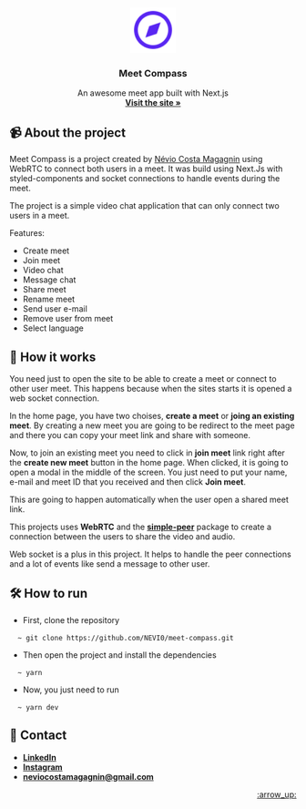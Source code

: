 <div id="top"></div>

<br />

<div align="center">
  <a href="https://user-images.githubusercontent.com/45011343/174501665-8be30f33-7850-4c97-90ac-633debe2dedc.png">
    <img src="public/assets/images/meet-compass-logo-purple.png" alt="Logo" width="80" height="80">
  </a>

  <h3 align="center">
	Meet Compass
  </h3>

  <p align="center">
    An awesome meet app built with Next.js
    <br />
    <a href="https://meet-compass.herokuapp.com/"><strong>Visit the site »</strong></a>
  </p>
</div>

## :video_camera: About the project

Meet Compass is a project created by [Névio Costa Magagnin](https://www.linkedin.com/in/n%C3%A9vio-magagnin-045710177/) using WebRTC to connect both users in a meet. It was build using Next.Js with styled-components and socket connections to handle events during the meet.

The project is a simple video chat application that can only connect two users in a meet.

Features:
- Create meet
- Join meet
- Video chat
- Message chat
- Share meet
- Rename meet
- Send user e-mail
- Remove user from meet
- Select language

## :electric_plug: How it works

You need just to open the site to be able to create a meet or connect to other user meet. This happens because when the sites starts it is opened a web socket connection.

In the home page, you have two choises, **create a meet** or **joing an existing meet**. By creating a new meet you are going to be redirect to the meet page and there you can copy your meet link and share with someone.

Now, to join an existing meet you need to click in **join meet** link right after the **create new meet** button in the home page. When clicked, it is going to open a modal in the middle of the screen. You just need to put your name, e-mail and meet ID that you received and then click **Join meet**.

This are going to happen automatically when the user open a shared meet link.

This projects uses **WebRTC** and the **[simple-peer](https://github.com/feross/simple-peer)** package to create a connection between the users to share the video and audio. 

Web socket is a plus in this project. It helps to handle the peer connections and a lot of events like send a message to other user.

## :hammer_and_wrench: How to run

- First, clone the repository
```
  ~ git clone https://github.com/NEVI0/meet-compass.git
```

- Then open the project and install the dependencies
```
  ~ yarn
```

- Now, you just need to run
```
  ~ yarn dev
```

## :iphone: Contact

- **[LinkedIn](https://www.linkedin.com/in/n%C3%A9vio-magagnin-045710177/)**
- **[Instagram](https://www.instagram.com/nevio_costa/)**
- **neviocostamagagnin@gmail.com**

<p align="right">
  <a href="#top">:arrow_up:</a>
</p>

